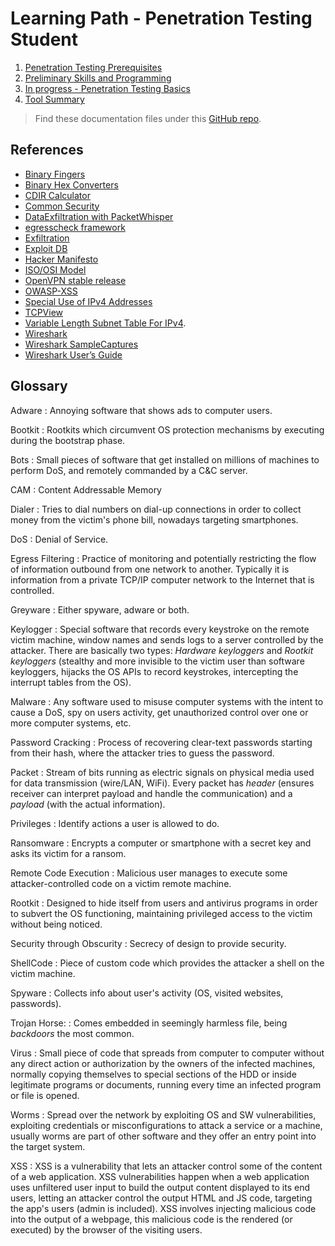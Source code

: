 # Learning Path - Penetration Testing Student


1. [Penetration Testing Prerequisites](eJPT/1of3-penetration-testing-prerequisites.md)
2. [Preliminary Skills and Programming](eJPT/2of3-preliminary-skills-and-programming.md)
3. [In progress - Penetration Testing Basics](eJPT/3of3-penetration-testing-basics.md)
4. [Tool Summary](eJPT/tool-summary.md)

<!--
To do:
- [ ] Make a tool list
- [ ] Link in 'notes' section (under this repo/website)
-->

> Find these documentation files under this [GitHub repo](https://github.com/fer/fer).

## References

- [Binary Fingers](https://www.mathsisfun.com/numbers/binary-count-fingers.html)
- [Binary Hex Converters](https://www.binaryhexconverter.com/)
- [CDIR Calculator](https://www.subnet-calculator.com/cidr.php)
- [Common Security](https://wiki.skullsecurity.org/Passwords)
- [DataExfiltration with PacketWhisper](https://github.com/TryCatchHCF/PacketWhisper)
- [egresscheck framework](https://github.com/stufus/egresscheck-framework)
- [Exfiltration](https://attack.mitre.org/tactics/TA0010/)
- [Exploit DB](https://www.exploit-db.com/google-hacking-database)
- [Hacker Manifesto](http://phrack.org/iss3.html)
- [ISO/OSI Model](https://docs.microsoft.com/en-US/windows-hardware/drivers/network/windows-network-architecture-and-the-osi-model)
- [OpenVPN stable release](https://build.openvpn.net/downloads/releases/latest/)
- [OWASP-XSS](https://owasp.org/www-community/attacks/xss/)
- [Special Use of IPv4 Addresses](https://datatracker.ietf.org/doc/html/rfc5735)
- [TCPView](https://docs.microsoft.com/en-us/sysinternals/downloads/tcpview)
- [Variable Length Subnet Table For IPv4](https://datatracker.ietf.org/doc/html/rfc1878).
- [Wireshark](https://www.wireshark.org/)
- [Wireshark SampleCaptures](https://wiki.wireshark.org/SampleCaptures)
- [Wireshark User’s Guide](https://www.wireshark.org/docs/wsug_html_chunked/)

## Glossary

<!--
- White hat hacker
- Black hat hacker
  -  Crackers
- User
- Malicious user
- Root/Administrator
-->

Adware
: Annoying software that shows ads to computer users.

Bootkit
: Rootkits which circumvent OS protection mechanisms by executing during the bootstrap phase.

Bots
: Small pieces of software that get installed on millions of machines to perform DoS, and remotely commanded by a C&C server.

CAM
: Content Addressable Memory

Dialer
: Tries to dial numbers on dial-up connections in order to collect money from the victim's phone bill, nowadays targeting smartphones.

DoS
: Denial of Service.

Egress Filtering
: Practice of monitoring and potentially restricting the flow of information outbound from one network to another. Typically it is information from a private TCP/IP computer network to the Internet that is controlled.

Greyware
: Either spyware, adware or both.

Keylogger
: Special software that records every keystroke on the remote victim machine, window names and sends logs to a server controlled by the attacker. There are basically two types: *Hardware keyloggers* and *Rootkit keyloggers* (stealthy and more invisible to the victim user than software keyloggers, hijacks the OS APIs to record keystrokes, intercepting the interrupt tables from the OS).

Malware
: Any software used to misuse computer systems with the intent to cause a DoS, spy on users activity, get unauthorized control over one or more computer systems, etc.

Password Cracking
: Process of recovering clear-text passwords starting from their hash, where the attacker tries to guess the password.

Packet
: Stream of bits running as electric signals on physical media used for data transmission (wire/LAN, WiFi). Every packet has *header* (ensures receiver can interpret payload and handle the communication) and a *payload* (with the actual information).

Privileges
: Identify actions a user is allowed to do.

Ransomware
: Encrypts a computer or smartphone with a secret key and asks its victim for a ransom.

Remote Code Execution
: Malicious user manages to execute some attacker-controlled code on a victim remote machine.

Rootkit
: Designed to hide itself from users and antivirus programs in order to subvert the OS functioning, maintaining privileged access to the victim without being noticed.

Security through Obscurity
: Secrecy of design to provide security.

ShellCode
: Piece of custom code which provides the attacker a shell on the victim machine.

Spyware
: Collects info about user's activity (OS, visited websites, passwords).

Trojan Horse:
: Comes embedded in seemingly harmless file, being _backdoors_ the most common.

Virus
: Small piece of code that spreads from computer to computer without any direct action or authorization by the owners of the infected machines, normally copying themselves to special sections of the HDD or inside legitimate programs or documents, running every time an infected program or file is opened.

Worms
: Spread over the network by exploiting OS and SW vulnerabilities, exploiting credentials or misconfigurations to attack a service or a machine, usually worms are part of other software and they offer an entry point into the target system.

XSS
: XSS is a vulnerability that lets an attacker control some of the content of a web application. XSS vulnerabilities happen when a web application uses unfiltered user input to build the output content displayed to its end users, letting an attacker control the output HTML and JS code, targeting the app's users (admin is included). XSS involves injecting malicious code into the output of a webpage, this malicious code is the rendered (or executed) by the browser of the visiting users.